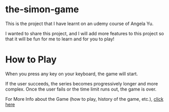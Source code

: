 # the-simon-game
This is the project that I have learnt on an udemy course of Angela Yu.

I wanted to share this project, and I will add more features to this project so that it will be fun for me to learn and for you to play!

<h1>How to Play</h1>
<p>When you press any key on your keyboard, the game will start. </p>
If the user succeeds, the series becomes progressively longer and more complex. 
Once the user fails or the time limit runs out, the game is over.

<p>For More Info about the Game (how to play, history of the game, etc.), <a href="https://en.wikipedia.org/wiki/Simon_(game)" target="_blank">click here</a></p>
